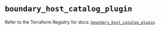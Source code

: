 # `boundary_host_catalog_plugin`

Refer to the Terraform Registry for docs: [`boundary_host_catalog_plugin`](https://registry.terraform.io/providers/hashicorp/boundary/1.2.0/docs/resources/host_catalog_plugin).
